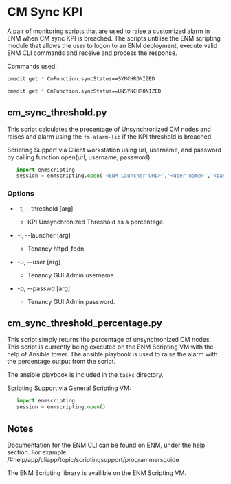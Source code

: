 # CM Sync KPI

A pair of monitoring scripts that are used to raise a customized alarm in ENM when CM sync KPI is breached.
The scripts untilise the ENM scripting module that allows the user to logon to an ENM deployment, execute valid ENM CLI commands and receive and process the response.

Commands used:

``` sh
cmedit get * CmFunction.syncStatus==SYNCHRONIZED
```

``` sh
cmedit get * CmFunction.syncStatus==UNSYNCHRONIZED
```

## cm_sync_threshold.py

This script calculates the precentage of Unsynchronized CM nodes and raises and alarm using the `fm-alarm-lib` if the KPI threshold is breached.

Scripting Support via Client workstation using url, username, and password by calling function open(url, username, password):

``` python
   import enmscripting
   session = enmscripting.open('<ENM Launcher URL>','<user name>','<password>')
```

### Options

* -t, --threshold [arg]
    + KPI Unsynchronized Threshold as a percentage.

* -l, --launcher [arg]
    + Tenancy httpd_fqdn.

* -u, --user [arg]
    + Tenancy GUI Admin username.

* -p, --passwd [arg]
    + Tenancy GUI Admin password.


## cm_sync_threshold_percentage.py

This script simply returns the percentage of unsynchronized CM nodes.
This script is currently being executed on the ENM Scripting VM with the help of Ansible tower. The ansible playbook is used to raise the alarm with the percentage output from the script.

The ansible playbook is included in the `tasks` directory.

Scripting Support via General Scripting VM:

``` python
   import enmscripting
   session = enmscripting.open()
```

## Notes

Documentation for the ENM CLI can be found on ENM, under the help section.
For example: <ENM Launcher URL>/#help/app/cliapp/topic/scriptingsupport/programmersguide

The ENM Scripting library is availible on the ENM Scripting VM.